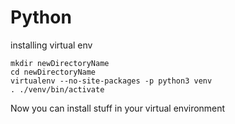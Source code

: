 # Python 

installing virtual env

```
mkdir newDirectoryName
cd newDirectoryName
virtualenv --no-site-packages -p python3 venv
. ./venv/bin/activate
```

Now you can install stuff in your virtual environment 
